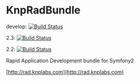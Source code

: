 KnpRadBundle
============

develop: [![Build Status](https://travis-ci.org/KnpLabs/KnpRadBundle.png?branch=develop)](https://travis-ci.org/KnpLabs/KnpRadBundle)

2.3: [![Build Status](https://travis-ci.org/KnpLabs/KnpRadBundle.png?branch=2.3)](https://travis-ci.org/KnpLabs/KnpRadBundle)

2.2: [![Build Status](https://travis-ci.org/KnpLabs/KnpRadBundle.png?branch=2.2)](https://travis-ci.org/KnpLabs/KnpRadBundle)

Rapid Application Development bundle for Symfony2

[http://rad.knplabs.com](http://rad.knplabs.com)
